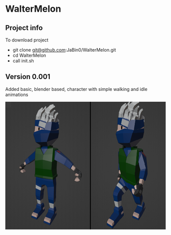 # WalterMelon
## Project info
To download project 
* git clone git@github.com:JaBin0/WalterMelon.git
* cd WalterMelon
* call init.sh
## Version 0.001
Added basic, blender based, character with simple walking and idle animations

<img src="./Notes/Version-0.001.png" width="640" height="400">